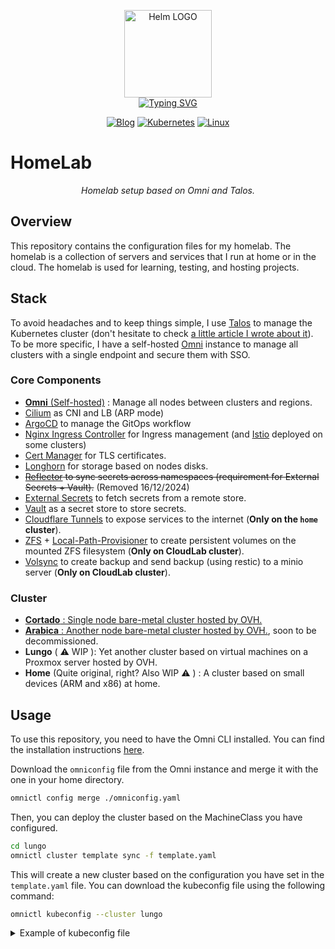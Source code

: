 
<p align="center">
    <img src="https://avatars.githubusercontent.com/u/82603435?v=4" width="140px" alt="Helm LOGO"/>
    <br>
    <a href="https://a-cup-of.coffee"><img src="https://readme-typing-svg.herokuapp.com?font=Fira+Code&pause=1000&center=true&vCenter=true&width=435&lines=Homelab+made+simple;Talos+go+brrrrr;GitOps+FTW;No+inspiration+for+what+I'm+going+to+write+here" alt="Typing SVG" /></a>
</p>

<div align="center">

  [![Blog](https://img.shields.io/badge/Blog-blue?style=for-the-badge&logo=buymeacoffee&logoColor=white)](https://a-cup-of.coffee/)
  [![Kubernetes](https://img.shields.io/badge/Kubernetes-v1.31.3-blue?style=for-the-badge&logo=kubernetes&logoColor=white)](https://kubernetes.io/)
  [![Linux](https://img.shields.io/badge/Talos-v1.8.3-blue?style=for-the-badge&logo=linux&logoColor=white)](https://talos.dev/)

</div>

# HomeLab

<div align="center">

*Homelab setup based on Omni and Talos.*

</div>

## Overview

This repository contains the configuration files for my homelab. The homelab is a collection of servers and services that I run at home or in the cloud. The homelab is used for learning, testing, and hosting projects.

## Stack 

To avoid headaches and to keep things simple, I use [Talos](https://www.talos.dev/) to manage the Kubernetes cluster (don't hesitate to check [a little article I wrote about it](https://a-cup-of.coffee/blog/talos/)). To be more specific, I have a self-hosted [Omni](https://www.siderolabs.com/platform/saas-for-kubernetes/) instance to manage all clusters with a single endpoint and secure them with SSO.

### Core Components

- [**Omni** (Self-hosted)](https://www.siderolabs.com/platform/saas-for-kubernetes/) : Manage all nodes between clusters and regions.
- [Cilium](https://cilium.io/) as CNI and LB (ARP mode)
- [ArgoCD](https://argoproj.github.io/argo-cd/) to manage the GitOps workflow
- [Nginx Ingress Controller](https://kubernetes.github.io/ingress-nginx/) for Ingress management (and [Istio](https://istio.io/) deployed on some clusters)
- [Cert Manager](https://cert-manager.io/) for TLS certificates.
- [Longhorn](https://longhorn.io/) for storage based on nodes disks.
- ~~[Reflector](https://github.com/emberstack/kubernetes-reflector/blob/main/README.md) to sync secrets across namespaces (requirement for External Secrets + Vault).~~ (Removed 16/12/2024)
- [External Secrets](https://external-secrets.io/latest/) to fetch secrets from a remote store.
- [Vault](https://www.vaultproject.io/) as a secret store to store secrets.
- [Cloudflare Tunnels](https://developers.cloudflare.com/cloudflare-one/connections/connect-networks/) to expose services to the internet (**Only on the `home` cluster**).
- [ZFS](https://openzfs.github.io/openzfs-docs/) + [Local-Path-Provisioner](https://github.com/rancher/local-path-provisioner) to create persistent volumes on the mounted ZFS filesystem (**Only on CloudLab cluster**).
- [Volsync](https://github.com/backube/volsync) to create backup and send backup (using restic) to a minio server (**Only on CloudLab cluster**).

### Cluster

- [**Cortado** : Single node bare-metal cluster hosted by OVH.](https://github.com/qjoly/GitOps/tree/main/cortado)
- [**Arabica** : Another node bare-metal cluster hosted by OVH.](https://github.com/qjoly/GitOps/tree/main/arabica), soon to be decommissioned.
- **Lungo** ( :warning: WIP ): Yet another cluster based on virtual machines on a Proxmox server hosted by OVH.
- **Home** (Quite original, right? Also WIP :warning: ) : A cluster based on small devices (ARM and x86) at home.

## Usage

To use this repository, you need to have the Omni CLI installed. You can find the installation instructions [here](https://omni.siderolabs.com/how-to-guides/install-and-configure-omnictl).

Download the `omniconfig` file from the Omni instance and merge it with the one in your home directory.

```bash
omnictl config merge ./omniconfig.yaml
```

Then, you can deploy the cluster based on the MachineClass you have configured.

```bash
cd lungo
omnictl cluster template sync -f template.yaml
```

This will create a new cluster based on the configuration you have set in the `template.yaml` file. You can download the kubeconfig file using the following command:

```bash
omnictl kubeconfig --cluster lungo
```

<details>
<summary>Example of kubeconfig file</summary>

```yaml
apiVersion: v1
kind: Config
clusters:
  - cluster:
      server: https://omni.home.une-tasse-de.cafe:8100/
    name: omni-lungo
contexts:
  - context:
      cluster: omni-lungo
      namespace: default
      user: omni-lungo-quentinj@une-pause-cafe.fr
    name: omni-lungo
current-context: omni-lungo
users:
- name: omni-lungo-quentinj@une-pause-cafe.fr
  user:
    exec:
      apiVersion: client.authentication.k8s.io/v1beta1
      args:
        - oidc-login
        - get-token
        - --oidc-issuer-url=https://omni.home.une-tasse-de.cafe/oidc
        - --oidc-client-id=native
        - --oidc-extra-scope=cluster:lungo
      command: kubectl
      env: null
      provideClusterInfo: false
```
</details>